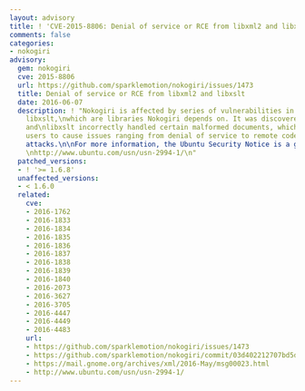 ```yaml
---
layout: advisory
title: ! 'CVE-2015-8806: Denial of service or RCE from libxml2 and libxslt'
comments: false
categories:
- nokogiri
advisory:
  gem: nokogiri
  cve: 2015-8806
  url: https://github.com/sparklemotion/nokogiri/issues/1473
  title: Denial of service or RCE from libxml2 and libxslt
  date: 2016-06-07
  description: ! "Nokogiri is affected by series of vulnerabilities in libxml2 and
    libxslt,\nwhich are libraries Nokogiri depends on. It was discovered that libxml2
    and\nlibxslt incorrectly handled certain malformed documents, which can allow\nmalicious
    users to cause issues ranging from denial of service to remote code\nexecution
    attacks.\n\nFor more information, the Ubuntu Security Notice is a good start:
    \nhttp://www.ubuntu.com/usn/usn-2994-1/\n"
  patched_versions:
  - ! '>= 1.6.8'
  unaffected_versions:
  - < 1.6.0
  related:
    cve:
    - 2016-1762
    - 2016-1833
    - 2016-1834
    - 2016-1835
    - 2016-1836
    - 2016-1837
    - 2016-1838
    - 2016-1839
    - 2016-1840
    - 2016-2073
    - 2016-3627
    - 2016-3705
    - 2016-4447
    - 2016-4449
    - 2016-4483
    url:
    - https://github.com/sparklemotion/nokogiri/issues/1473
    - https://github.com/sparklemotion/nokogiri/commit/03d402212707bd5dfa0a21b7de5e91a7f9d90028
    - https://mail.gnome.org/archives/xml/2016-May/msg00023.html
    - http://www.ubuntu.com/usn/usn-2994-1/
---
```

